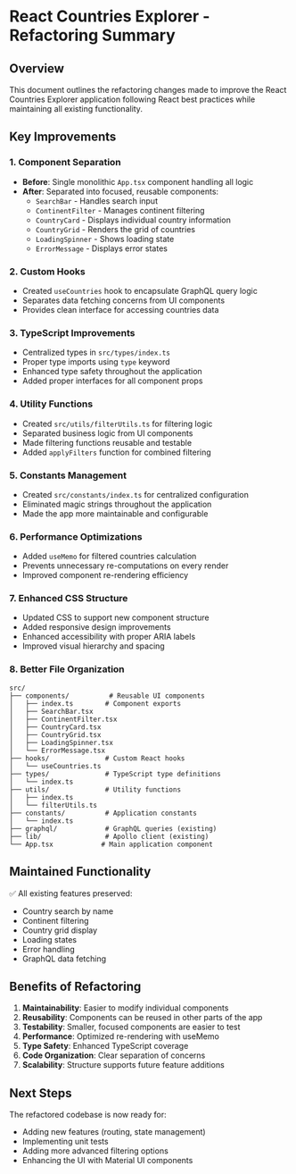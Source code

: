 # React Countries Explorer - Refactoring Summary

## Overview
This document outlines the refactoring changes made to improve the React Countries Explorer application following React best practices while maintaining all existing functionality.

## Key Improvements

### 1. **Component Separation**
- **Before**: Single monolithic `App.tsx` component handling all logic
- **After**: Separated into focused, reusable components:
  - `SearchBar` - Handles search input
  - `ContinentFilter` - Manages continent filtering
  - `CountryCard` - Displays individual country information
  - `CountryGrid` - Renders the grid of countries
  - `LoadingSpinner` - Shows loading state
  - `ErrorMessage` - Displays error states

### 2. **Custom Hooks**
- Created `useCountries` hook to encapsulate GraphQL query logic
- Separates data fetching concerns from UI components
- Provides clean interface for accessing countries data

### 3. **TypeScript Improvements**
- Centralized types in `src/types/index.ts`
- Proper type imports using `type` keyword
- Enhanced type safety throughout the application
- Added proper interfaces for all component props

### 4. **Utility Functions**
- Created `src/utils/filterUtils.ts` for filtering logic
- Separated business logic from UI components
- Made filtering functions reusable and testable
- Added `applyFilters` function for combined filtering

### 5. **Constants Management**
- Created `src/constants/index.ts` for centralized configuration
- Eliminated magic strings throughout the application
- Made the app more maintainable and configurable

### 6. **Performance Optimizations**
- Added `useMemo` for filtered countries calculation
- Prevents unnecessary re-computations on every render
- Improved component re-rendering efficiency

### 7. **Enhanced CSS Structure**
- Updated CSS to support new component structure
- Added responsive design improvements
- Enhanced accessibility with proper ARIA labels
- Improved visual hierarchy and spacing

### 8. **Better File Organization**
```
src/
├── components/          # Reusable UI components
│   ├── index.ts        # Component exports
│   ├── SearchBar.tsx
│   ├── ContinentFilter.tsx
│   ├── CountryCard.tsx
│   ├── CountryGrid.tsx
│   ├── LoadingSpinner.tsx
│   └── ErrorMessage.tsx
├── hooks/              # Custom React hooks
│   └── useCountries.ts
├── types/              # TypeScript type definitions
│   └── index.ts
├── utils/              # Utility functions
│   ├── index.ts
│   └── filterUtils.ts
├── constants/          # Application constants
│   └── index.ts
├── graphql/            # GraphQL queries (existing)
├── lib/                # Apollo client (existing)
└── App.tsx            # Main application component
```

## Maintained Functionality
✅ All existing features preserved:
- Country search by name
- Continent filtering
- Country grid display
- Loading states
- Error handling
- GraphQL data fetching

## Benefits of Refactoring

1. **Maintainability**: Easier to modify individual components
2. **Reusability**: Components can be reused in other parts of the app
3. **Testability**: Smaller, focused components are easier to test
4. **Performance**: Optimized re-rendering with useMemo
5. **Type Safety**: Enhanced TypeScript coverage
6. **Code Organization**: Clear separation of concerns
7. **Scalability**: Structure supports future feature additions

## Next Steps
The refactored codebase is now ready for:
- Adding new features (routing, state management)
- Implementing unit tests
- Adding more advanced filtering options
- Enhancing the UI with Material UI components 